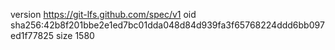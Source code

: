 version https://git-lfs.github.com/spec/v1
oid sha256:42b8f201bbe2e1ed7bc01dda048d84d939fa3f65768224ddd6bb097ed1f77825
size 1580
